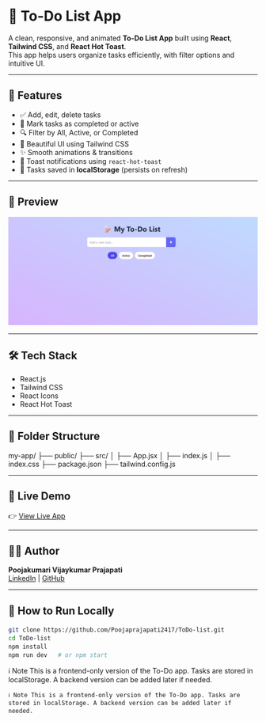 
# 📝 To-Do List App

A clean, responsive, and animated **To-Do List App** built using **React**, **Tailwind CSS**, and **React Hot Toast**.  
This app helps users organize tasks efficiently, with filter options and intuitive UI.

---

## 🚀 Features

- ✅ Add, edit, delete tasks
- 🎯 Mark tasks as completed or active
- 🔍 Filter by All, Active, or Completed
- 🌈 Beautiful UI using Tailwind CSS
- ✨ Smooth animations & transitions
- 🔔 Toast notifications using `react-hot-toast`
- 💾 Tasks saved in **localStorage** (persists on refresh)

---

## 📸 Preview

![App Preview](./preview/preview.png) 

---

## 🛠️ Tech Stack

- React.js
- Tailwind CSS
- React Icons
- React Hot Toast

---

## 📂 Folder Structure

my-app/
├── public/
├── src/
│ ├── App.jsx
│ ├── index.js
│ ├── index.css
├── package.json
├── tailwind.config.js


---

## 🔗 Live Demo

👉 [View Live App](https://your-vercel-link.vercel.app)  

---

## 🧑‍💻 Author

**Poojakumari Vijaykumar Prajapati**  
[LinkedIn](https://linkedin.com/in/pooja-prajapati1708) | [GitHub](https://github.com/Poojaprajapati2417)

---

## 📌 How to Run Locally

```bash
git clone https://github.com/Poojaprajapati2417/ToDo-list.git
cd ToDo-list
npm install
npm run dev   # or npm start

```


ℹ️ Note
This is a frontend-only version of the To-Do app.
Tasks are stored in localStorage. A backend version can be added later if needed.


```
ℹ️ Note This is a frontend-only version of the To-Do app. Tasks are stored in localStorage. A backend version can be added later if needed.

